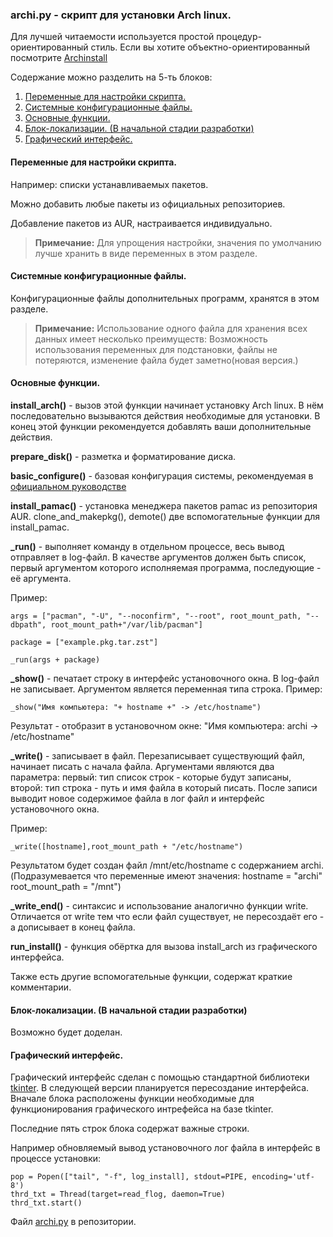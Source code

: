 ### archi.py - скрипт для установки Arch linux.

Для лучшей читаемости используется простой процедур-ориентированный стиль.
Если вы хотите объектно-ориентированный посмотрите [Archinstall](https://wiki.archlinux.org/title/Archinstall)

Содержание можно разделить на 5-ть блоков:

1. [Переменные для настройки скрипта.](#setup-vars)
2. [Системные конфигурационные файлы.](#config-files)
3. [Основные функции.](#func)
4. [Блок-локализации. (В начальной стадии разработки)](#locale)
5. [Графический интерфейс.](#gui)


<a id="setup-vars"></a>
#### Переменные для настройки скрипта.
Например: списки устанавливаемых пакетов.

Можно добавить любые пакеты из официальных репозиториев.

Добавление пакетов из AUR, настраивается индивидуально.

> **Примечание:** Для упрощения настройки, значения по умолчанию лучше хранить в виде переменных в этом разделе.

<a id="config-files"></a>
#### Системные конфигурационные файлы.
Конфигурационные файлы дополнительных программ, хранятся в этом разделе.
> **Примечание:** Использование одного файла для хранения всех данных имеет несколько преимуществ: Возможность использования переменных для подстановки, файлы не потеряются, изменение файла будет заметно(новая версия.)

<a id="func"></a>
#### Основные функции.
**install_arch()** - вызов этой функции начинает установку Arch linux.
В нём последовательно вызываются действия необходимые для установки.
В конец этой функции рекомендуется добавлять ваши дополнительные действия.

**prepare_disk()** - разметка и форматирование диска.

**basic_configure()** - базовая конфигурация системы, рекомендуемая в [официальном руководстве](https://wiki.archlinux.org/title/Installation_guide_(%D0%A0%D1%83%D1%81%D1%81%D0%BA%D0%B8%D0%B9)#%D0%9D%D0%B0%D1%81%D1%82%D1%80%D0%BE%D0%B9%D0%BA%D0%B0_%D1%81%D0%B8%D1%81%D1%82%D0%B5%D0%BC%D1%8B)

**install_pamac()** - установка менеджера пакетов pamac из репозитория AUR.
clone_and_makepkg(), demote() две вспомогательные функции для install_pamac.

**_run()** - выполняет команду в отдельном процессе, весь вывод отправляет в log-файл.
В качестве аргументов должен быть список, первый аргументом которого исполняемая программа, последующие - её аргумента.

Пример:
```
args = ["pacman", "-U", "--noconfirm", "--root", root_mount_path, "--dbpath", root_mount_path+"/var/lib/pacman"]

package = ["example.pkg.tar.zst"]

_run(args + package)
```

**_show()** - печатает строку в интерфейс установочного окна. В log-файл не записывает. Аргументом является переменная типа строка.
Пример:
```
_show("Имя компьютера: "+ hostname +" -> /etc/hostname")
```
Результат - отобразит в установочном окне: "Имя компьютера: archi -> /etc/hostname"

**_write()** - записывает в файл. Перезаписывает существующий файл, начинает писать с начала файла. Аргументами являются два параметра: 
первый: тип список строк - которые будут записаны, 
второй: тип строка - путь и имя файла в который писать.
После записи выводит новое содержимое файла в лог файл и интерфейс установочного окна.

Пример:
```
_write([hostname],root_mount_path + "/etc/hostname")
```

Результатом будет создан файл /mnt/etc/hostname c содержанием archi.(Подразумевается что переменные имеют значения: hostname = "archi" root_mount_path = "/mnt")

**_write_end()** - синтаксис и использование аналогично функции write. Отличается от write тем что если файл существует, не пересоздаёт его - а дописывает в конец файла.

**run_install()** - функция обёртка для вызова install_arch из графического интерфейса.

Также есть другие вспомогательные функции, содержат краткие комментарии.

<a id="locale"></a>
#### Блок-локализации. (В начальной стадии разработки)
Возможно будет доделан.

<a id="gui"></a>
#### Графический интерфейс.
Графический интерфейс сделан с помощью стандартной библиотеки [tkinter](https://python-scripts.com/tkinter). В следующей версии планируется пересоздание интерфейса. Вначале блока расположены функции необходимые для функционирования графического интрефейса на базе tkinter.

Последние пять строк блока содержат важные строки.

Например обновляемый вывод установочного лог файла в интерфейс в процессе установки:
```
pop = Popen(["tail", "-f", log_install], stdout=PIPE, encoding='utf-8')
thrd_txt = Thread(target=read_flog, daemon=True)
thrd_txt.start()
```

Файл [archi.py](https://github.com/ksandronline/archi/blob/main/airootfs/skel/Desktop/archi.py) в репозитории.